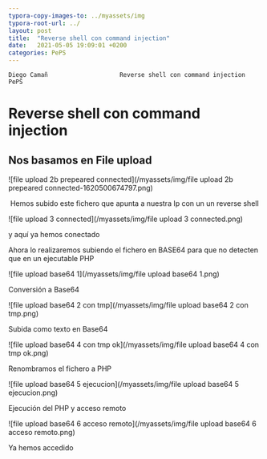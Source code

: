 ```yaml
---
typora-copy-images-to: ../myassets/img
typora-root-url: ../
layout: post
title:  "Reverse shell con command injection"
date:   2021-05-05 19:09:01 +0200
categories: PePS
---
```


    Diego Camañ              	   Reverse shell con command injection 	                       PePS   

#                                                                                       Reverse shell con command injection



##                                                                                       **Nos basamos en File upload**





![file upload 2b prepeared connected](/myassets/img/file upload 2b prepeared connected-1620500674797.png)

​              Hemos subido este fichero que apunta a nuestra Ip con un un reverse shell





![file upload 3 connected](/myassets/img/file upload 3 connected.png)

y aquí ya hemos conectado



Ahora lo realizaremos subiendo el fichero en BASE64 para que no detecten que en un ejecutable PHP

![file upload base64 1](/myassets/img/file upload base64 1.png)

Conversión a Base64

![file upload base64 2 con tmp](/myassets/img/file upload base64 2 con tmp.png)

Subida como texto en Base64





![file upload base64 4 con tmp ok](/myassets/img/file upload base64 4 con tmp ok.png)

Renombramos el fichero a PHP



![file upload base64 5 ejecucion](/myassets/img/file upload base64 5 ejecucion.png)

Ejecución del PHP  y acceso remoto

![file upload base64 6 acceso remoto](/myassets/img/file upload base64 6 acceso remoto.png)

Ya hemos accedido

